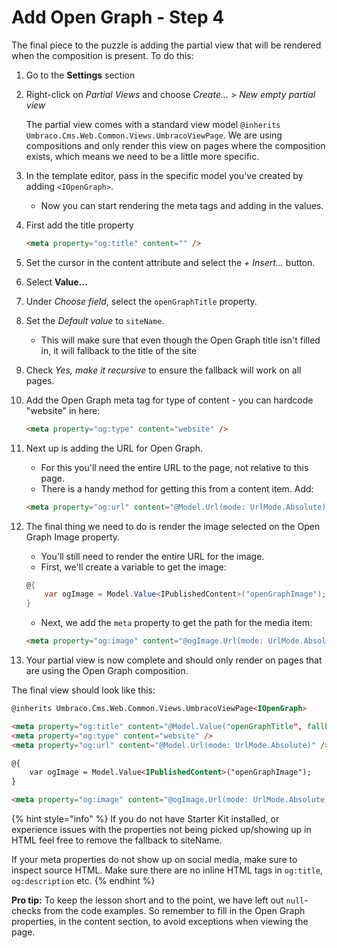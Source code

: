 # Add Open Graph - Step 4

The final piece to the puzzle is adding the partial view that will be rendered when the composition is present. To do this:

1. Go to the **Settings** section

2. Right-click on *Partial Views* and choose *Create...* > *New empty partial view*

    The partial view comes with a standard view model `@inherits Umbraco.Cms.Web.Common.Views.UmbracoViewPage`. We are using compositions and only render this view on pages where the composition exists, which means we need to be a little more specific.

3. In the template editor, pass in the specific model you've created by adding `<IOpenGraph>`.
    * Now you can start rendering the meta tags and adding in the values.
4. First add the title property

    ```html
    <meta property="og:title" content="" />
    ```

5. Set the cursor in the content attribute and select the *+ Insert...* button.
6. Select **Value...**
7. Under *Choose field*, select the `openGraphTitle` property.
8. Set the *Default value* to `siteName`.
    * This will make sure that even though the Open Graph title isn't filled in, it will fallback to the title of the site
9. Check *Yes, make it recursive* to ensure the fallback will work on all pages.
10. Add the Open Graph meta tag for type of content - you can hardcode "website" in here:

    ```html
    <meta property="og:type" content="website" />
    ```

11. Next up is adding the URL for Open Graph.
    * For this you'll need the entire URL to the page, not relative to this page.
    * There is a handy method for getting this from a content item. Add:

    ```html
    <meta property="og:url" content="@Model.Url(mode: UrlMode.Absolute)" />
    ```

12. The final thing we need to do is render the image selected on the Open Graph Image property.
    * You'll still need to render the entire URL for the image.
    * First, we'll create a variable to get the image:

    ```csharp
    @{
        var ogImage = Model.Value<IPublishedContent>("openGraphImage");
    }
    ```

    * Next, we add the `meta` property to get the path for the media item:

    ```html
    <meta property="og:image" content="@ogImage.Url(mode: UrlMode.Absolute)" />
    ```

13. Your partial view is now complete and should only render on pages that are using the Open Graph composition.

The final view should look like this:

```html
@inherits Umbraco.Cms.Web.Common.Views.UmbracoViewPage<IOpenGraph>

<meta property="og:title" content="@Model.Value("openGraphTitle", fallback: Fallback.To(Fallback.Ancestors, Fallback.DefaultValue), defaultValue: new HtmlString("siteName"))" />
<meta property="og:type" content="website" />
<meta property="og:url" content="@Model.Url(mode: UrlMode.Absolute)" />

@{
    var ogImage = Model.Value<IPublishedContent>("openGraphImage");
}

<meta property="og:image" content="@ogImage.Url(mode: UrlMode.Absolute)" />
```

{% hint style="info" %}
If you do not have Starter Kit installed, or experience issues with the properties not being picked up/showing up in HTML feel free to remove the fallback to siteName.

If your meta properties do not show up on social media, make sure to inspect source HTML. Make sure there are no inline HTML tags in `og:title`, `og:description` etc.
{% endhint %}

**Pro tip:** To keep the lesson short and to the point, we have left out `null`-checks from the code examples. So remember to fill in the Open Graph properties, in the content section, to avoid exceptions when viewing the page.
